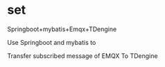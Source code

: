 # set

Springboot+mybatis+Emqx+TDengine 

Use Springboot and mybatis to 

Transfer subscribed message of EMQX To TDengine


